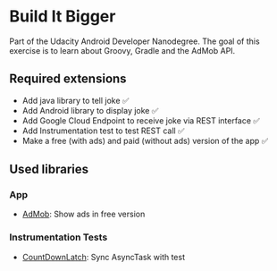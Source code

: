# Build It Bigger

Part of the Udacity Android Developer Nanodegree. The goal of this exercise is to learn about Groovy, Gradle and the AdMob API.

## Required extensions
* Add java library to tell joke :white_check_mark:
* Add Android library to display joke :white_check_mark:
* Add Google Cloud Endpoint to receive joke via REST interface :white_check_mark:
* Add Instrumentation test to test REST call :white_check_mark:
* Make a free (with ads) and paid (without ads) version of the app :white_check_mark:

## Used libraries

### App
* [AdMob](https://www.google.com/admob/): Show ads in free version

### Instrumentation Tests
* [CountDownLatch](https://developer.android.com/reference/java/util/concurrent/CountDownLatch.html): Sync AsyncTask with test
